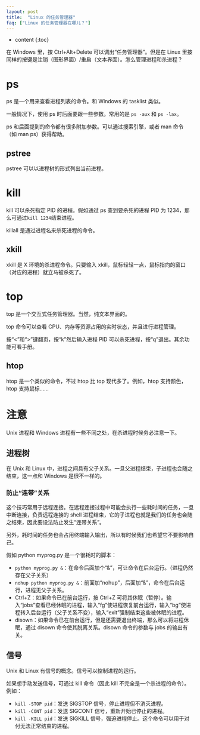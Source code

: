 ```yaml
---
layout: post
title:  "Linux 的任务管理器"
faq: ["Linux 的任务管理器在哪儿？"]
---
```

* content
{:toc}

在 Windows 里，按 Ctrl+Alt+Delete 可以调出“任务管理器”。但是在 Linux 里按同样的按键是注销（图形界面）/重启（文本界面）。怎么管理进程和杀进程？

# ps

ps 是一个用来查看进程列表的命令。和 Windows 的 tasklist 类似。

一般情况下，使用 ps 时后面要跟一些参数。常用的是 `ps -aux` 和 `ps -lax`。

ps 和后面提到的命令都有很多附加参数。可以通过搜索引擎，或者 man 命令（如 man ps）获得帮助。

## pstree

pstree 可以以进程树的形式列出当前进程。

# kill

kill 可以杀死指定 PID 的进程。假如通过 ps 查到要杀死的进程 PID 为 1234，那么可通过`kill 1234`结束进程。

killall 是通过进程名来杀死进程的命令。

## xkill

xkill 是 X 环境的杀进程命令。只要输入 xkill，鼠标轻轻一点，鼠标指向的窗口（对应的进程）就立马被杀死了。

# top<i></i>

top 是一个交互式任务管理器。当然，纯文本界面的。

top 命令可以查看 CPU、内存等资源占用的实时状态，并且进行进程管理。

按“<”和“>”键翻页，按“k”然后输入进程 PID 可以杀死进程，按“q”退出。其余功能可看手册。

## htop

htop 是一个类似的命令，不过 htop 比 top 现代多了。例如，htop 支持颜色，htop 支持鼠标……

# 注意

Unix 进程和 Windows 进程有一些不同之处，在杀进程时候务必注意一下。

## 进程树

在 Unix 和 Linux 中，进程之间具有父子关系。一旦父进程结束，子进程也会随之结束，这一点和 Windows 是很不一样的。

### 防止“连带”关系

这个技巧常用于远程连接。在远程连接过程中可能会执行一些耗时间的任务，一旦中断连接，负责远程连接的 shell 进程结束，它的子进程也就是我们的任务也会随之结束，因此要设法防止发生“连带关系”。

另外，耗时间的任务也会占用终端输入输出，所以有时候我们也希望它不要影响自己。

假如 python myprog.py 是一个很耗时的脚本：

* `python myprog.py &`：在命令后面加个“&”，可让命令在后台运行。（进程仍然存在父子关系）
* `nohup python myprog.py &`：前面加“nohup”，后面加“&”，命令在后台运行，进程无父子关系。
* Ctrl+Z：如果命令已在前台运行，按 Ctrl+Z 可将其休眠（暂停）。输入“jobs”查看已经休眠的进程，输入“fg”使进程恢复前台运行，输入“bg”使进程转入后台运行（父子关系不变），输入“exit”强制结束这些被休眠的进程。
* disown：如果命令已在前台运行，但是还需要退出终端，那么可以将进程休眠，通过 disown 命令使其脱离关系。disown 命令的参数与 jobs 的输出有关。

## 信号

Unix 和 Linux 有信号的概念。信号可以控制进程的运行。

如果想手动发送信号，可通过 kill 命令（因此 kill 不完全是一个杀进程的命令）。例如：

* `kill -STOP pid`：发送 SIGSTOP 信号，停止进程但不消灭进程。
* `kill -CONT pid`：发送 SIGCONT 信号，重新开始已停止的进程。
* `kill -KILL pid`：发送 SIGKILL 信号，强迫进程停止。这个命令可以用于对付无法正常结束的进程。

